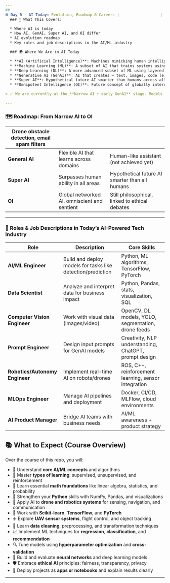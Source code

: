 ```yaml
---
##
🌐 Day 0 – AI Today: Evolution, Roadmap & Careers |                  |
  ### 📌 What This Covers:

  * Where AI is today
  * How AI, GenAI, Super AI, and OI differ
  * AI evolution roadmap
  * Key roles and job descriptions in the AI/ML industry

  ### 🌍 Where We Are in AI Today

  * **AI (Artificial Intelligence)**: Machines mimicking human intelligence to automate tasks
  * **Machine Learning (ML)**: A subset of AI that trains systems using data
  * **Deep Learning (DL)**: A more advanced subset of ML using layered neural networks
  * **Generative AI (GenAI)**: AI that creates — text, images, code (e.g., ChatGPT, GitHub Copilot, DALL·E)
  * **Super AI**: Hypothetical future AI smarter than humans across all domains
  * **Omnipotent Intelligence (OI)**: Future concept of globally interconnected, all-knowing AI systems

> ✅ We are currently at the **Narrow AI + early GenAI** stage. Models like GPT-4 can write, solve problems, and code — but not think across all domains like a human.

---
```


### 🗺️ Roadmap: From Narrow AI to OI

| Drone obstacle detection, email spam filters |                                              |                                                |
| -------------------------------------------- | -------------------------------------------- | ---------------------------------------------- |
| **General AI**                               | Flexible AI that learns across domains       | Human-like assistant (not achieved yet)        |
| **Super AI**                                 | Surpasses human ability in all areas         | Hypothetical future AI smarter than all humans |
| **OI**                                       | Global networked AI, omniscient and sentient | Still philosophical, linked to ethical debates |

---

### 👔 Roles & Job Descriptions in Today’s AI-Powered Tech Industry

| Role                           | Description                                                 | Core Skills                                           |
| ------------------------------ | ----------------------------------------------------------- | ----------------------------------------------------- |
| **AI/ML Engineer**             | Build and deploy models for tasks like detection/prediction | Python, ML algorithms, TensorFlow, PyTorch            |
| **Data Scientist**             | Analyze and interpret data for business impact              | Python, Pandas, stats, visualization, SQL             |
| **Computer Vision Engineer**   | Work with visual data (images/video)                        | OpenCV, DL models, YOLO, segmentation, drone feeds    |
| **Prompt Engineer**            | Design input prompts for GenAI models                       | Creativity, NLP understanding, ChatGPT, prompt design |
| **Robotics/Autonomy Engineer** | Implement real-time AI on robots/drones                     | ROS, C++, reinforcement learning, sensor integration  |
| **MLOps Engineer**             | Manage AI pipelines and deployment                          | Docker, CI/CD, MLFlow, cloud environments             |
| **AI Product Manager**         | Bridge AI teams with business needs                         | AI/ML awareness + product strategy                    |

## 📚 What to Expect (Course Overview)

Over the course of this repo, you will:

* 🧠 Understand **core AI/ML concepts** and algorithms
* 🔄 Master **types of learning**: supervised, unsupervised, and reinforcement
* 🧮 Learn essential **math foundations** like linear algebra, statistics, and probability
* 🐍 Strengthen your **Python** skills with NumPy, Pandas, and visualizations
* 🤖 Apply AI to **drone and robotics systems** for sensing, navigation, and communication
* 🔧 Work with **Scikit-learn**, **TensorFlow**, and **PyTorch**
* ✈️ Explore **UAV sensor systems**, flight control, and object tracking
* 🧹 Learn **data cleaning**, preprocessing, and transformation techniques
* 📈 Implement ML techniques for **regression**, **classification**, and **recommendation**
* 🔍 Tune models using **hyperparameter optimization** and **cross-validation**
* 🧠 Build and evaluate **neural networks** and deep learning models
* 🛡️ Embrace **ethical AI** principles: fairness, transparency, privacy
* 🚀 Deploy projects as **apps or notebooks** and explain results clearly

---

